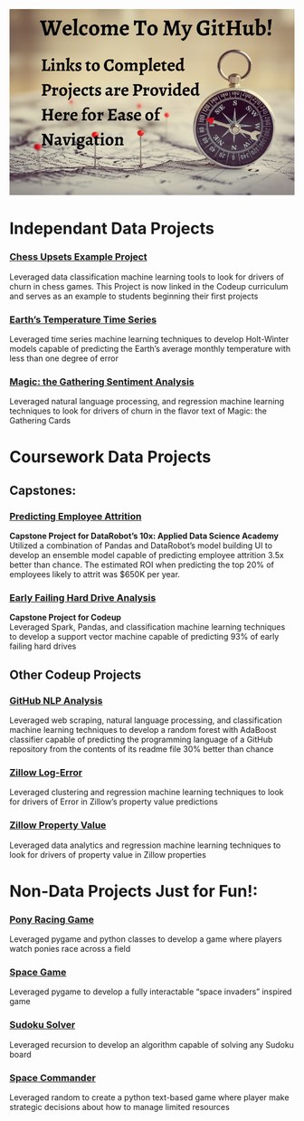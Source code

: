 ![](github_welcome.png)

# Independant Data Projects

### [Chess Upsets Example Project](https://github.com/Johndsalas/chess_upsets_example_project) 
Leveraged data classification machine learning tools to look for drivers of churn in chess games. This Project is now linked in the Codeup curriculum and serves as an example to students beginning their first projects

### [Earth’s Temperature Time Series](https://github.com/Johndsalas/earths_temperature_time_series) 
Leveraged time series machine learning techniques to develop Holt-Winter models capable of predicting the Earth’s average monthly temperature with less than one degree of error

### [Magic: the Gathering Sentiment Analysis](https://github.com/Johndsalas/Sentiment_Analysis_Magic_The_Gathering)
Leveraged natural language processing, and regression machine learning techniques to look for drivers of churn in the flavor text of Magic: the Gathering Cards

# Coursework Data Projects

## Capstones:

### [Predicting Employee Attrition](https://github.com/Johndsalas/employee_churn)
**Capstone Project for DataRobot’s 10x: Applied Data Science Academy** <br>
Utilized a combination of Pandas and DataRobot’s model building UI to develop an ensemble model capable of predicting employee attrition 3.5x better than chance. The estimated ROI when predicting the top 20% of employees likely to attrit was $650K per year. 

### [Early Failing Hard Drive Analysis](https://github.com/just-keep-spinning/hard-drive-project)
**Capstone Project for Codeup** <br>
Leveraged Spark, Pandas, and classification machine learning techniques to develop a support vector machine capable of predicting 93% of early failing hard drives

## Other Codeup Projects

### [GitHub NLP Analysis](https://github.com/JSBayes/NLP-Project)
Leveraged web scraping, natural language processing, and classification machine learning techniques to develop a random forest with AdaBoost classifier capable of predicting the programming language of a GitHub repository from the contents of its readme file 30% better than chance

### [Zillow Log-Error](https://github.com/P-F-M/logerror_zillow)
Leveraged clustering and regression machine learning techniques to look for drivers of Error in Zillow’s property value predictions

### [Zillow Property Value](https://github.com/Johndsalas/zillow_project)
Leveraged data analytics and regression machine learning techniques to look for drivers of property value in Zillow properties

# Non-Data Projects Just for  Fun!:

### [Pony Racing Game](https://github.com/Johndsalas/racing_simulator)
Leveraged pygame and python classes to develop a game where players watch ponies race across a field 

### [Space Game](https://github.com/Johndsalas/space_game)
Leveraged pygame to develop a fully interactable “space invaders” inspired game 

### [Sudoku Solver](https://github.com/Johndsalas/Sudoku_Solver)
Leveraged recursion to develop an algorithm capable of solving any Sudoku board 

### [Space Commander](https://github.com/Johndsalas/space_commander)
Leveraged random to create a python text-based game where player make strategic decisions about how to manage limited resources

